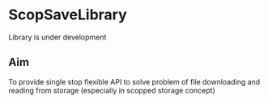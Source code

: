 # ScopSaveLibrary
 
Library is under development
## Aim
To provide single stop flexible API to solve problem of file downloading and reading from storage (especially in scopped storage concept)
